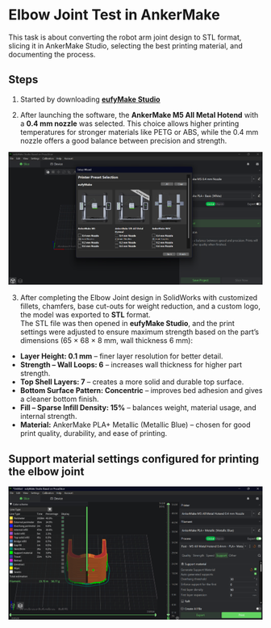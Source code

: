 # Elbow Joint Test in AnkerMake

This task is about converting the robot arm joint design to STL format, slicing it in AnkerMake Studio, selecting the best printing material, and documenting the process.

## Steps

1. Started by downloading **[eufyMake Studio](https://www.eufymake.com/eufymake-studio?srsltid=AfmBOoriMVKhK--Y9ZWkDDQKiMGYHfV-nNkhsOkenRmGKbc6JUl27bW4)** 

2. After launching the software, the **AnkerMake M5 All Metal Hotend** with a **0.4 mm nozzle** was selected. This choice allows higher printing temperatures for stronger materials like PETG or ABS, while the 0.4 mm nozzle offers a good balance between precision and strength.
   
![Printer](Printer.png)

3. After completing the Elbow Joint design in SolidWorks with customized fillets, chamfers, base cut-outs for weight reduction, and a custom logo, the model was exported to **STL** format.  
   The STL file was then opened in **eufyMake Studio**, and the print settings were adjusted to ensure maximum strength based on the part’s dimensions (65 × 68 × 8 mm, wall thickness 6 mm):
- **Layer Height: 0.1 mm** – finer layer resolution for better detail.  
- **Strength – Wall Loops: 6** – increases wall thickness for higher part strength.  
- **Top Shell Layers: 7** – creates a more solid and durable top surface.  
- **Bottom Surface Pattern: Concentric** – improves bed adhesion and gives a cleaner bottom finish.  
- **Fill – Sparse Infill Density: 15%** – balances weight, material usage, and internal strength.
- **Material:** AnkerMake PLA+ Metallic (Metallic Blue) – chosen for good print quality, durability, and ease of printing.

## Support material settings configured for printing the elbow joint
![Support_Setting](Support_Settings.png)

